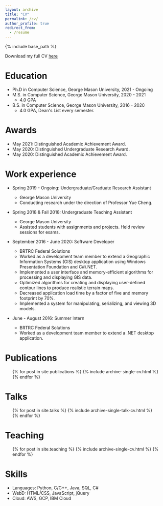 ```yaml
---
layout: archive
title: "CV"
permalink: /cv/
author_profile: true
redirect_from:
  - /resume
---
```


{% include base_path %}

Download my full CV [here]('_includes/cv.pdf')

Education
======
* Ph.D in Computer Science, George Mason University, 2021 - Ongoing 
* M.S. in Computer Science, George Mason University, 2020 - 2021
    * 4.0 GPA
* B.S. in Computer Science, George Mason University, 2016 - 2020
    * 4.0 GPA, Dean's List every semester.

Awards
======
* May 2021: Distinguished Academic Achievement Award.
* May 2020: Distinguished Undergraduate Research Award.
* May 2020: Distinguished Academic Achievement Award.

Work experience
======

* Spring 2019 - Ongoing: Undergraduate/Graduate Research Assistant
    * George Mason University
    * Conducting research under the direction of Professor Yue Cheng.

* Spring 2018 & Fall 2018: Undergraduate Teaching Assistant
    * George Mason University
    * Assisted students with assignments and projects. Held review sessions for exams.

* September 2016 - June 2020: Software Developer
    * BRTRC Federal Solutions
    * Worked as a development team member to extend a Geographic Information Systems (GIS) desktop application using Windows Presentation Foundation and C#/.NET.
    * Implemented a user interface and memory-efficient algorithms for processing and displaying GIS data.
    * Optimized algorithms for creating and displaying user-defined contour lines to produce realistic terrain maps.
    * Decreased application load time by a factor of five and memory footprint by 70%.
    * Implemented a system for manipulating, serializing, and viewing 3D models.

* June - August 2016: Summer Intern
  * BRTRC Federal Solutions
  * Worked as a development team member to extend a .NET desktop application.

Publications
======
  <ul>{% for post in site.publications %}
    {% include archive-single-cv.html %}
  {% endfor %}</ul>
  
Talks
======
  <ul>{% for post in site.talks %}
    {% include archive-single-talk-cv.html %}
  {% endfor %}</ul>
  
Teaching
======
  <ul>{% for post in site.teaching %}
    {% include archive-single-cv.html %}
  {% endfor %}</ul>
  
Skills
======
* Languages: Python, C/C++, Java, SQL, C#
* WebD: HTML/CSS, JavaScript, jQuery
* Cloud: AWS, GCP, IBM Cloud
